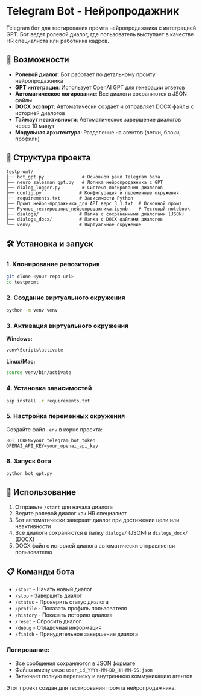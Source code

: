 # Telegram Bot - Нейропродажник

Telegram бот для тестирования промта нейропродажника с интеграцией GPT. Бот ведет ролевой диалог, где пользователь выступает в качестве HR специалиста или работника кадров.

## 🚀 Возможности

- **Ролевой диалог**: Бот работает по детальному промту нейропродажника
- **GPT интеграция**: Использует OpenAI GPT для генерации ответов
- **Автоматическое логирование**: Все диалоги сохраняются в JSON файлы
- **DOCX экспорт**: Автоматически создает и отправляет DOCX файлы с историей диалогов
- **Таймаут неактивности**: Автоматическое завершение диалогов через 10 минут
- **Модульная архитектура**: Разделение на агентов (ветки, блоки, профили)

## 📁 Структура проекта

```
testpromt/
├── bot_gpt.py              # Основной файл Telegram бота
├── neuro_salesman_gpt.py   # Логика нейропродажника с GPT
├── dialog_logger.py        # Система логирования диалогов
├── config.py              # Конфигурация и переменные окружения
├── requirements.txt       # Зависимости Python
├── Промт нейро-продажника для API верс 3_1.txt  # Основной промт
├── Ручное_тестирование_нейропродажника.ipynb    # Тестовый notebook
├── dialogs/               # Папка с сохраненными диалогами (JSON)
├── dialogs_docx/          # Папка с DOCX файлами диалогов
└── venv/                  # Виртуальное окружение
```

## 🛠 Установка и запуск

### 1. Клонирование репозитория
```bash
git clone <your-repo-url>
cd testpromt
```

### 2. Создание виртуального окружения
```bash
python -m venv venv
```

### 3. Активация виртуального окружения
**Windows:**
```bash
venv\Scripts\activate
```

**Linux/Mac:**
```bash
source venv/bin/activate
```

### 4. Установка зависимостей
```bash
pip install -r requirements.txt
```

### 5. Настройка переменных окружения
Создайте файл `.env` в корне проекта:
```env
BOT_TOKEN=your_telegram_bot_token
OPENAI_API_KEY=your_openai_api_key
```

### 6. Запуск бота
```bash
python bot_gpt.py
```

## 🎯 Использование

1. Отправьте `/start` для начала диалога
2. Ведите ролевой диалог как HR специалист
3. Бот автоматически завершит диалог при достижении цели или неактивности
4. Все диалоги сохраняются в папку `dialogs/` (JSON) и `dialogs_docx/` (DOCX)
5. DOCX файл с историей диалога автоматически отправляется пользователю

## 📋 Команды бота

- `/start` - Начать новый диалог
- `/stop` - Завершить диалог
- `/status` - Проверить статус диалога
- `/profile` - Показать профиль пользователя
- `/history` - Показать историю диалога
- `/reset` - Сбросить диалог
- `/debug` - Отладочная информация
- `/finish` - Принудительное завершение диалога


### Логирование:
- Все сообщения сохраняются в JSON формате
- Файлы именуются: `user_id_YYYY-MM-DD_HH-MM-SS.json`
- Включает полную переписку и внутреннюю коммуникацию агентов




Этот проект создан для тестирования промта нейропродажника.
